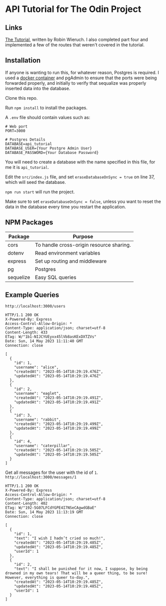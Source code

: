 # API Tutorial for The Odin Project

## Links

[The Tutorial](https://www.robinwieruch.de/node-express-server-rest-api/), written by Robin Wieruch. I also completed part four and implemented a few of the routes that weren't covered in the tutorial.

## Installation

If anyone is wanting to run this, for whatever reason, Postgres is required. I used a [docker container](https://hub.docker.com/_/postgres) and pgAdmin to ensure that the ports were being forwarded properly, and initially to verify that sequalize was properly inserted data into the database.

Clone this repo.

Run `npm install` to install the packages.

A `.env` file should contain values such as:

```
# Web port
PORT=3000

# Postgres Details
DATABASE=api_tutorial
DATABASE_USER={Your Postgre Admin User}
DATABASE_PASSWORD={Your Database Password}
```

You will need to create a database with the name specified in this file, for me it is `api_tutorial`.

Edit the `src/index.js` file, and set `eraseDatabaseOnSync = true` on line 37, which will seed the database.

`npm run start` will run the project.

Make sure to set `eraseDatabaseOnSync = false`, unless you want to reset the data in the database every time you restart the application.

## NPM Packages

| Package   | Purpose                                  |
| --------- | ---------------------------------------- |
| cors      | To handle cross-origin resource sharing. |
| dotenv    | Read environment variables               |
| express   | Set up routing and middleware            |
| pg        | Postgres                                 |
| sequelize | Easy SQL queries                         |

## Example Queries

`http://localhost:3000/users`

```
HTTP/1.1 200 OK
X-Powered-By: Express
Access-Control-Allow-Origin: *
Content-Type: application/json; charset=utf-8
Content-Length: 433
ETag: W/"1b1-NIJCYUEyxx45lVb8asKExDXTZVs"
Date: Sun, 14 May 2023 11:11:40 GMT
Connection: close

[
  {
    "id": 1,
    "username": "alice",
    "createdAt": "2023-05-14T10:29:19.476Z",
    "updatedAt": "2023-05-14T10:29:19.476Z"
  },
  {
    "id": 2,
    "username": "eaglet",
    "createdAt": "2023-05-14T10:29:19.491Z",
    "updatedAt": "2023-05-14T10:29:19.491Z"
  },
  {
    "id": 3,
    "username": "rabbit",
    "createdAt": "2023-05-14T10:29:19.499Z",
    "updatedAt": "2023-05-14T10:29:19.499Z"
  },
  {
    "id": 4,
    "username": "caterpillar",
    "createdAt": "2023-05-14T10:29:19.505Z",
    "updatedAt": "2023-05-14T10:29:19.505Z"
  }
]
```

Get all messages for the user with the id of `1`.
`http://localhost:3000/messages/1`

```
HTTP/1.1 200 OK
X-Powered-By: Express
Access-Control-Allow-Origin: *
Content-Type: application/json; charset=utf-8
Content-Length: 402
ETag: W/"192-5G07LFCdYGPE4I7NSeCAgwdGBaE"
Date: Sun, 14 May 2023 11:13:19 GMT
Connection: close

[
  {
    "id": 1,
    "text": "I wish I hadn’t cried so much!",
    "createdAt": "2023-05-14T10:29:19.485Z",
    "updatedAt": "2023-05-14T10:29:19.485Z",
    "userId": 1
  },
  {
    "id": 2,
    "text": "I shall be punished for it now, I suppose, by being drowned in my own tears! That will be a queer thing, to be sure! However, everything is queer to-day.",
    "createdAt": "2023-05-14T10:29:19.485Z",
    "updatedAt": "2023-05-14T10:29:19.485Z",
    "userId": 1
  }
]
```

